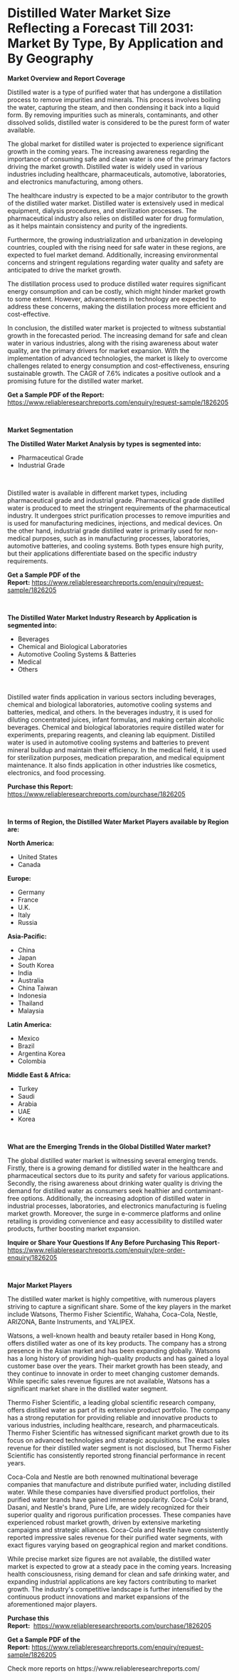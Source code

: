 <p><h1>Distilled Water Market Size Reflecting a Forecast Till 2031: Market By Type, By Application and By Geography</h1></p><p><strong>Market Overview and Report Coverage</strong></p>
<p><p>Distilled water is a type of purified water that has undergone a distillation process to remove impurities and minerals. This process involves boiling the water, capturing the steam, and then condensing it back into a liquid form. By removing impurities such as minerals, contaminants, and other dissolved solids, distilled water is considered to be the purest form of water available.</p><p>The global market for distilled water is projected to experience significant growth in the coming years. The increasing awareness regarding the importance of consuming safe and clean water is one of the primary factors driving the market growth. Distilled water is widely used in various industries including healthcare, pharmaceuticals, automotive, laboratories, and electronics manufacturing, among others.</p><p>The healthcare industry is expected to be a major contributor to the growth of the distilled water market. Distilled water is extensively used in medical equipment, dialysis procedures, and sterilization processes. The pharmaceutical industry also relies on distilled water for drug formulation, as it helps maintain consistency and purity of the ingredients.</p><p>Furthermore, the growing industrialization and urbanization in developing countries, coupled with the rising need for safe water in these regions, are expected to fuel market demand. Additionally, increasing environmental concerns and stringent regulations regarding water quality and safety are anticipated to drive the market growth.</p><p>The distillation process used to produce distilled water requires significant energy consumption and can be costly, which might hinder market growth to some extent. However, advancements in technology are expected to address these concerns, making the distillation process more efficient and cost-effective.</p><p>In conclusion, the distilled water market is projected to witness substantial growth in the forecasted period. The increasing demand for safe and clean water in various industries, along with the rising awareness about water quality, are the primary drivers for market expansion. With the implementation of advanced technologies, the market is likely to overcome challenges related to energy consumption and cost-effectiveness, ensuring sustainable growth. The CAGR of 7.6% indicates a positive outlook and a promising future for the distilled water market.</p></p>
<p><strong>Get a Sample PDF of the Report:</strong> <a href="https://www.reliableresearchreports.com/enquiry/request-sample/1826205">https://www.reliableresearchreports.com/enquiry/request-sample/1826205</a></p>
<p>&nbsp;</p>
<p><strong>Market Segmentation</strong></p>
<p><strong>The Distilled Water Market Analysis by types is segmented into:</strong></p>
<p><ul><li>Pharmaceutical Grade</li><li>Industrial Grade</li></ul></p>
<p>&nbsp;</p>
<p><p>Distilled water is available in different market types, including pharmaceutical grade and industrial grade. Pharmaceutical grade distilled water is produced to meet the stringent requirements of the pharmaceutical industry. It undergoes strict purification processes to remove impurities and is used for manufacturing medicines, injections, and medical devices. On the other hand, industrial grade distilled water is primarily used for non-medical purposes, such as in manufacturing processes, laboratories, automotive batteries, and cooling systems. Both types ensure high purity, but their applications differentiate based on the specific industry requirements.</p></p>
<p><strong>Get a Sample PDF of the Report:</strong>&nbsp;<a href="https://www.reliableresearchreports.com/enquiry/request-sample/1826205">https://www.reliableresearchreports.com/enquiry/request-sample/1826205</a></p>
<p>&nbsp;</p>
<p><strong>The Distilled Water Market Industry Research by Application is segmented into:</strong></p>
<p><ul><li>Beverages</li><li>Chemical and Biological Laboratories</li><li>Automotive Cooling Systems & Batteries</li><li>Medical</li><li>Others</li></ul></p>
<p>&nbsp;</p>
<p><p>Distilled water finds application in various sectors including beverages, chemical and biological laboratories, automotive cooling systems and batteries, medical, and others. In the beverages industry, it is used for diluting concentrated juices, infant formulas, and making certain alcoholic beverages. Chemical and biological laboratories require distilled water for experiments, preparing reagents, and cleaning lab equipment. Distilled water is used in automotive cooling systems and batteries to prevent mineral buildup and maintain their efficiency. In the medical field, it is used for sterilization purposes, medication preparation, and medical equipment maintenance. It also finds application in other industries like cosmetics, electronics, and food processing.</p></p>
<p><strong>Purchase this Report:</strong>&nbsp; <a href="https://www.reliableresearchreports.com/purchase/1826205">https://www.reliableresearchreports.com/purchase/1826205</a></p>
<p>&nbsp;</p>
<p><strong>In terms of Region, the Distilled Water Market Players available by Region are:</strong></p>
<p>
    <p> <strong> North America: </strong>
        <ul>
            <li>United States</li>
            <li>Canada</li>
        </ul>
        </p> 
    <p> <strong> Europe: </strong>
        <ul>
            <li>Germany</li>
            <li>France</li>
            <li>U.K.</li>
            <li>Italy</li>
            <li>Russia</li>
        </ul>
        </p> 
    <p> <strong> Asia-Pacific: </strong>
        <ul>
            <li>China</li>
            <li>Japan</li>
            <li>South Korea</li>
            <li>India</li>
            <li>Australia</li>
            <li>China Taiwan</li>
            <li>Indonesia</li>
            <li>Thailand</li>
            <li>Malaysia</li>
        </ul>
        </p> 
    <p> <strong> Latin America: </strong>
        <ul>
            <li>Mexico</li>
            <li>Brazil</li>
            <li>Argentina Korea</li>
            <li>Colombia</li>
        </ul>
        </p> 
    <p> <strong> Middle East & Africa: </strong>
        <ul>
            <li>Turkey</li>
            <li>Saudi</li>
            <li>Arabia</li>
            <li>UAE</li>
            <li>Korea</li>
        </ul>
    </p>
    </p>
<p>&nbsp;</p>
<p><strong>What are the Emerging Trends in the Global Distilled Water market?</strong></p>
<p><p>The global distilled water market is witnessing several emerging trends. Firstly, there is a growing demand for distilled water in the healthcare and pharmaceutical sectors due to its purity and safety for various applications. Secondly, the rising awareness about drinking water quality is driving the demand for distilled water as consumers seek healthier and contaminant-free options. Additionally, the increasing adoption of distilled water in industrial processes, laboratories, and electronics manufacturing is fueling market growth. Moreover, the surge in e-commerce platforms and online retailing is providing convenience and easy accessibility to distilled water products, further boosting market expansion.</p></p>
<p><strong>Inquire or Share Your Questions If Any Before Purchasing This Report</strong>- <a href="https://www.reliableresearchreports.com/enquiry/pre-order-enquiry/1826205">https://www.reliableresearchreports.com/enquiry/pre-order-enquiry/1826205</a></p>
<p>&nbsp;</p>
<p><strong>Major Market Players</strong></p>
<p><p>The distilled water market is highly competitive, with numerous players striving to capture a significant share. Some of the key players in the market include Watsons, Thermo Fisher Scientific, Wahaha, Coca-Cola, Nestle, ARIZONA, Bante Instruments, and YALIPEX.</p><p>Watsons, a well-known health and beauty retailer based in Hong Kong, offers distilled water as one of its key products. The company has a strong presence in the Asian market and has been expanding globally. Watsons has a long history of providing high-quality products and has gained a loyal customer base over the years. Their market growth has been steady, and they continue to innovate in order to meet changing customer demands. While specific sales revenue figures are not available, Watsons has a significant market share in the distilled water segment.</p><p>Thermo Fisher Scientific, a leading global scientific research company, offers distilled water as part of its extensive product portfolio. The company has a strong reputation for providing reliable and innovative products to various industries, including healthcare, research, and pharmaceuticals. Thermo Fisher Scientific has witnessed significant market growth due to its focus on advanced technologies and strategic acquisitions. The exact sales revenue for their distilled water segment is not disclosed, but Thermo Fisher Scientific has consistently reported strong financial performance in recent years.</p><p>Coca-Cola and Nestle are both renowned multinational beverage companies that manufacture and distribute purified water, including distilled water. While these companies have diversified product portfolios, their purified water brands have gained immense popularity. Coca-Cola's brand, Dasani, and Nestle's brand, Pure Life, are widely recognized for their superior quality and rigorous purification processes. These companies have experienced robust market growth, driven by extensive marketing campaigns and strategic alliances. Coca-Cola and Nestle have consistently reported impressive sales revenue for their purified water segments, with exact figures varying based on geographical region and market conditions.</p><p>While precise market size figures are not available, the distilled water market is expected to grow at a steady pace in the coming years. Increasing health consciousness, rising demand for clean and safe drinking water, and expanding industrial applications are key factors contributing to market growth. The industry's competitive landscape is further intensified by the continuous product innovations and market expansions of the aforementioned major players.</p></p>
<p><strong>Purchase this Report:</strong>&nbsp;&nbsp;<a href="https://www.reliableresearchreports.com/purchase/1826205">https://www.reliableresearchreports.com/purchase/1826205</a></p>
<p></p>
<p><strong>Get a Sample PDF of the Report:</strong>&nbsp;<a href="https://www.reliableresearchreports.com/enquiry/request-sample/1826205">https://www.reliableresearchreports.com/enquiry/request-sample/1826205</a></p>
<p>Check more reports on https://www.reliableresearchreports.com/</p>